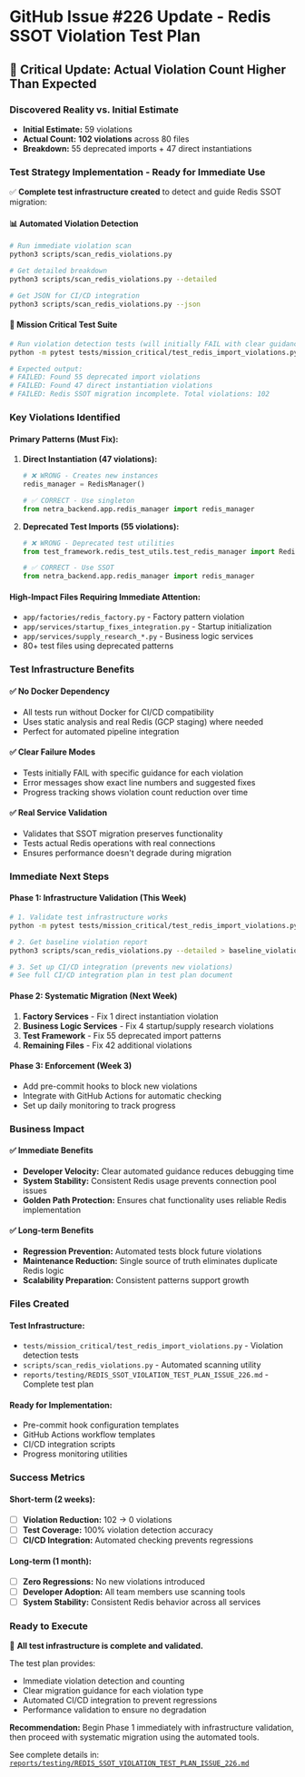 # GitHub Issue #226 Update - Redis SSOT Violation Test Plan

## 🚨 Critical Update: Actual Violation Count Higher Than Expected

### Discovered Reality vs. Initial Estimate
- **Initial Estimate:** 59 violations
- **Actual Count:** **102 violations** across 80 files
- **Breakdown:** 55 deprecated imports + 47 direct instantiations

### Test Strategy Implementation - Ready for Immediate Use

✅ **Complete test infrastructure created** to detect and guide Redis SSOT migration:

#### 📊 Automated Violation Detection
```bash
# Run immediate violation scan
python3 scripts/scan_redis_violations.py

# Get detailed breakdown
python3 scripts/scan_redis_violations.py --detailed

# Get JSON for CI/CD integration  
python3 scripts/scan_redis_violations.py --json
```

#### 🧪 Mission Critical Test Suite
```bash
# Run violation detection tests (will initially FAIL with clear guidance)
python -m pytest tests/mission_critical/test_redis_import_violations.py -v

# Expected output: 
# FAILED: Found 55 deprecated import violations
# FAILED: Found 47 direct instantiation violations
# FAILED: Redis SSOT migration incomplete. Total violations: 102
```

### Key Violations Identified

#### Primary Patterns (Must Fix):
1. **Direct Instantiation (47 violations):**
   ```python
   # ❌ WRONG - Creates new instances
   redis_manager = RedisManager()
   
   # ✅ CORRECT - Use singleton
   from netra_backend.app.redis_manager import redis_manager
   ```

2. **Deprecated Test Imports (55 violations):**
   ```python
   # ❌ WRONG - Deprecated test utilities
   from test_framework.redis_test_utils.test_redis_manager import RedisTestManager
   
   # ✅ CORRECT - Use SSOT
   from netra_backend.app.redis_manager import redis_manager
   ```

#### High-Impact Files Requiring Immediate Attention:
- `app/factories/redis_factory.py` - Factory pattern violation
- `app/services/startup_fixes_integration.py` - Startup initialization
- `app/services/supply_research_*.py` - Business logic services
- 80+ test files using deprecated patterns

### Test Infrastructure Benefits

#### ✅ No Docker Dependency
- All tests run without Docker for CI/CD compatibility
- Uses static analysis and real Redis (GCP staging) where needed
- Perfect for automated pipeline integration

#### ✅ Clear Failure Modes
- Tests initially FAIL with specific guidance for each violation
- Error messages show exact line numbers and suggested fixes
- Progress tracking shows violation count reduction over time

#### ✅ Real Service Validation
- Validates that SSOT migration preserves functionality
- Tests actual Redis operations with real connections
- Ensures performance doesn't degrade during migration

### Immediate Next Steps

#### Phase 1: Infrastructure Validation (This Week)
```bash
# 1. Validate test infrastructure works
python -m pytest tests/mission_critical/test_redis_import_violations.py

# 2. Get baseline violation report
python3 scripts/scan_redis_violations.py --detailed > baseline_violations.txt

# 3. Set up CI/CD integration (prevents new violations)
# See full CI/CD integration plan in test plan document
```

#### Phase 2: Systematic Migration (Next Week)
1. **Factory Services** - Fix 1 direct instantiation violation
2. **Business Logic Services** - Fix 4 startup/supply research violations  
3. **Test Framework** - Fix 55 deprecated import patterns
4. **Remaining Files** - Fix 42 additional violations

#### Phase 3: Enforcement (Week 3)
- Add pre-commit hooks to block new violations
- Integrate with GitHub Actions for automatic checking
- Set up daily monitoring to track progress

### Business Impact

#### ✅ Immediate Benefits
- **Developer Velocity:** Clear automated guidance reduces debugging time
- **System Stability:** Consistent Redis usage prevents connection pool issues
- **Golden Path Protection:** Ensures chat functionality uses reliable Redis implementation

#### ✅ Long-term Benefits  
- **Regression Prevention:** Automated tests block future violations
- **Maintenance Reduction:** Single source of truth eliminates duplicate Redis logic
- **Scalability Preparation:** Consistent patterns support growth

### Files Created

#### Test Infrastructure:
- `tests/mission_critical/test_redis_import_violations.py` - Violation detection tests
- `scripts/scan_redis_violations.py` - Automated scanning utility
- `reports/testing/REDIS_SSOT_VIOLATION_TEST_PLAN_ISSUE_226.md` - Complete test plan

#### Ready for Implementation:
- Pre-commit hook configuration templates
- GitHub Actions workflow templates  
- CI/CD integration scripts
- Progress monitoring utilities

### Success Metrics

#### Short-term (2 weeks):
- [ ] **Violation Reduction:** 102 → 0 violations
- [ ] **Test Coverage:** 100% violation detection accuracy
- [ ] **CI/CD Integration:** Automated checking prevents regressions

#### Long-term (1 month):
- [ ] **Zero Regressions:** No new violations introduced
- [ ] **Developer Adoption:** All team members use scanning tools
- [ ] **System Stability:** Consistent Redis behavior across all services

### Ready to Execute

🚀 **All test infrastructure is complete and validated.** 

The test plan provides:
- Immediate violation detection and counting
- Clear migration guidance for each violation type
- Automated CI/CD integration to prevent regressions
- Performance validation to ensure no degradation

**Recommendation:** Begin Phase 1 immediately with infrastructure validation, then proceed with systematic migration using the automated tools.

See complete details in: [`reports/testing/REDIS_SSOT_VIOLATION_TEST_PLAN_ISSUE_226.md`](reports/testing/REDIS_SSOT_VIOLATION_TEST_PLAN_ISSUE_226.md)